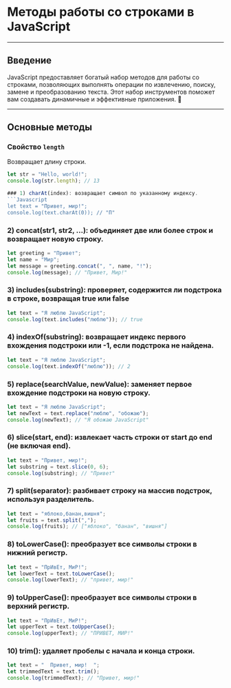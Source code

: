 # Методы работы со строками в JavaScript

---

## Введение
JavaScript предоставляет богатый набор методов для работы со строками, позволяющих выполнять операции по извлечению, поиску, замене и преобразованию текста. Этот набор инструментов поможет вам создавать динамичные и эффективные приложения. :rocket:

---

## Основные методы

### Свойство `length`
Возвращает длину строки.

```js
let str = "Hello, world!";
console.log(str.length); // 13

### 1) charAt(index): возвращает символ по указанному индексу.
```Javascript
let text = "Привет, мир!";
console.log(text.charAt(0)); // "П"
```


### 2) concat(str1, str2, ...): объединяет две или более строк и возвращает новую строку.
```Javascript
let greeting = "Привет";
let name = "Мир";
let message = greeting.concat(", ", name, "!");
console.log(message); // "Привет, Мир!"
```


### 3) includes(substring): проверяет, содержится ли подстрока в строке, возвращая true или false
```Javascript
let text = "Я люблю JavaScript";
console.log(text.includes("люблю")); // true
```


###  4) indexOf(substring): возвращает индекс первого вхождения подстроки или -1, если подстрока не найдена.
```Javascript
let text = "Я люблю JavaScript";
console.log(text.indexOf("люблю")); // 2
```


###  5) replace(searchValue, newValue): заменяет первое вхождение подстроки на новую строку.
```Javascript
let text = "Я люблю JavaScript";
let newText = text.replace("люблю", "обожаю");
console.log(newText); // "Я обожаю JavaScript"
```


###  6) slice(start, end): извлекает часть строки от start до end (не включая end).
```Javascript
let text = "Привет, мир!";
let substring = text.slice(0, 6);
console.log(substring); // "Привет"
```


###  7) split(separator): разбивает строку на массив подстрок, используя разделитель.
```Javascript
let text = "яблоко,банан,вишня";
let fruits = text.split(",");
console.log(fruits); // ["яблоко", "банан", "вишня"]
```


###  8) toLowerCase(): преобразует все символы строки в нижний регистр.
```Javascript
let text = "ПрИвЕт, МиР!";
let lowerText = text.toLowerCase();
console.log(lowerText); // "привет, мир!"
```


###  9) toUpperCase(): преобразует все символы строки в верхний регистр.
```Javascript
let text = "ПрИвЕт, МиР!";
let upperText = text.toUpperCase();
console.log(upperText); // "ПРИВЕТ, МИР!"
```


###  10) trim(): удаляет пробелы с начала и конца строки.
```Javascript
let text = "  Привет, мир!  ";
let trimmedText = text.trim();
console.log(trimmedText); // "Привет, мир!"
```
